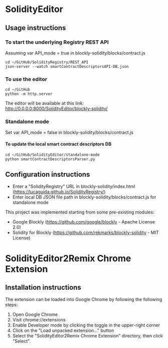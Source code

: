 # SolidityEditor


## Usage instructions

### To start the underlying Registry REST API
Assuming var API_mode = true in blockly-solidity/blocks/contract.js
```
cd ~/GitHub/SolidityRegistry/REST_API
json-server --watch smartContractDescriptorsAPI-DB.json
```


### To use the editor
```
cd ~/GitHub
python -m http.server
```

The editor will be available at this link: http://0.0.0.0:8000/SolidityEditor/blockly-solidity/



### Standalone mode

Set var API_mode = false in blockly-solidity/blocks/contract.js

#### To update the local smart contract descriptors DB

```
cd ~/GitHub/SolidityEditor/standalone-mode
python smartContractDescriptorsParser.py
```


## Configuration instructions

- Enter a "SolidityRegistry" URL in blockly-solidity/index.html (https://lucaguida.github.io/SolidityRegistry/)
- Enter local DB JSON file path in blockly-solidity/blocks/contract.js for standalone mode 



This project was implemented starting from some pre-existing modules:
* Google Blockly (https://github.com/google/blockly - Apache License 2.0)
* Solidity for Blockly (https://github.com/rekmarks/blockly-solidity - MIT License)



# SolidityEditor2Remix Chrome Extension


## Installation instructions

The extension can be loaded into Google Chrome by following the following steps:
1) Open Google Chrome
2) Visit chrome://extensions
3) Enable Developer mode by clicking the toggle in the upper-right corner
4) Click on the "Load unpacked extension..." button
5) Select the "SolidityEditor2Remix Chrome Extension" directory, then click "Select".







